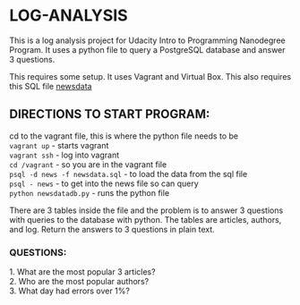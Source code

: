 
<h1>LOG-ANALYSIS</h1>

This is a log analysis project for Udacity Intro to Programming Nanodegree Program.
It uses a python file to query a PostgreSQL database 
and answer 3 questions. 

This requires some setup.  It uses Vagrant and Virtual Box.   This also requires
this SQL file [newsdata](https://d17h27t6h515a5.cloudfront.net/topher/2016/August/57b5f748_newsdata/newsdata.zip)

<h2>DIRECTIONS TO START PROGRAM:</h2>

cd to the vagrant file, this is where the python file needs to be<br>
`vagrant up` - starts vagrant<br>
`vagrant ssh`  - log into vagrant<br>
`cd /vagrant`  - so you are in the vagrant file<br>
`psql -d news -f newsdata.sql`  - to load the data from the sql file<br>
`psql - news`  - to get into the news file so can query<br>
`python newsdatadb.py`  - runs the python file

There are 3 tables inside the file and the problem is to answer 3 questions with queries to the 
database with python. The tables are articles, authors, and log.  Return the answers to 3 questions
in plain text.

<h3>QUESTIONS:</h3>
1.  What are the most popular 3 articles?<br>
2.  Who are the most popular authors?<br>
3.  What day had errors over 1%?
